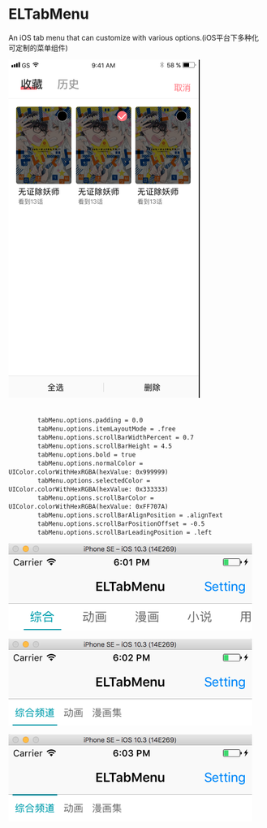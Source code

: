 # ELTabMenu
An iOS tab menu that can customize with various options.(iOS平台下多种化可定制的菜单组件)

<p>
<img src="https://github.com/emmet7life/ELTabMenu/blob/master/screenshot/demo1.png" />
</p>
<p><code>
        tabMenu.options.padding = 0.0
        tabMenu.options.itemLayoutMode = .free
        tabMenu.options.scrollBarWidthPercent = 0.7
        tabMenu.options.scrollBarHeight = 4.5
        tabMenu.options.bold = true
        tabMenu.options.normalColor = UIColor.colorWithHexRGBA(hexValue: 0x999999)
        tabMenu.options.selectedColor = UIColor.colorWithHexRGBA(hexValue: 0x333333)
        tabMenu.options.scrollBarColor = UIColor.colorWithHexRGBA(hexValue: 0xFF707A)
        tabMenu.options.scrollBarAlignPosition = .alignText
        tabMenu.options.scrollBarPositionOffset = -0.5
        tabMenu.options.scrollBarLeadingPosition = .left
</code></p>
<p>
<img src="https://github.com/emmet7life/ELTabMenu/blob/master/screenshot/demo2.png" />
</p>

<p>
<img src="https://github.com/emmet7life/ELTabMenu/blob/master/screenshot/demo3.png" />
</p>

<p>
<img src="https://github.com/emmet7life/ELTabMenu/blob/master/screenshot/demo4.png" />
</p>
